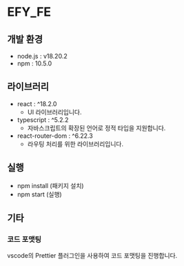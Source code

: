 # EFY_FE

## 개발 환경

- node.js : v18.20.2
- npm : 10.5.0

## 라이브러리

- react : ^18.2.0
  - UI 라이브러리입니다.
- typescript : ^5.2.2
  - 자바스크립트의 확장된 언어로 정적 타입을 지원합니다.
- react-router-dom : ^6.22.3
  - 라우팅 처리를 위한 라이브러리입니다.

## 실행

- npm install (패키지 설치)
- npm start (실행)

## 기타

### 코드 포맷팅

vscode의 Prettier 플러그인을 사용하여 코드 포맷팅을 진행합니다.
